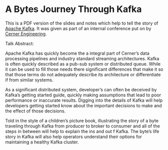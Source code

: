 # A Bytes Journey Through Kafka

This is a PDF version of the slides and notes which help to tell the story of [Apache Kafka](https://kafka.apache.org/).  It was given as part of an internal conference put on by [Cerner Engineering](https://engineering.cerner.com/).  


Talk Abstract:

Apache Kafka has quickly become the a integral part of Cerner’s data processing pipelines and industry standard streaming architectures. Kafka is often quickly described as a pub-sub system or distributed queue. While it can be used to fill those needs there significant differences that make it so that those terms do not adequately describe its architecture or differentiate if from similar systems.

As a significant distributed system, developer’s can often be deceived by Kafka’s getting started guide, quickly making assumptions that lead to poor performance or inaccurate results.  Digging into the details of Kafka will help developers getting started know about the important decisions to make and the effect of those decisions.

Told in the style of a children’s picture book, illustrating the story of a byte traveling through Kafka from producer to broker to consumer and all of the steps in between will help to explain the ins and out f Kafka.  The byte’s life story in Kafka will also help operators understand their options for maintaining a healthy Kafka cluster.
